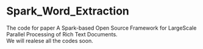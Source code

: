 # Spark_Word_Extraction
The code for paper A Spark-based Open Source Framework for LargeScale Parallel Processing of Rich Text Documents. 
<br>We will realese all the codes soon.

